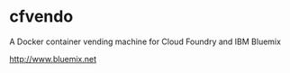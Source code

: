 cfvendo
=======

A Docker container vending machine for Cloud Foundry and IBM Bluemix

http://www.bluemix.net

